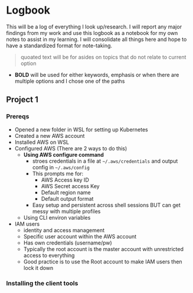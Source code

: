 # Logbook
This will be a log of everything I look up/research. I will report any major findings from my work and use this logbook as a notebook for my own notes to assist in my learning. I will consolidate all things here and hope to have a standardized format for note-taking.
> quoated text will be for asides on topics that do not relate to current option 
* **BOLD** will be used for either keywords, emphasis or when there are multiple options and I chose one of the paths


## Project 1
### Prereqs
* Opened a new folder in WSL for setting up Kubernetes
* Created a new AWS account
* Installed AWS on WSL
* Configured AWS (There are 2 ways to do this)
    * **Using AWS configure command**
        * stroes credentials in a file at `~/.aws/credentials` and output config in `~/.aws/config`
        * This prompts me for:
            * AWS Access key ID
            * AWS Secret access Key
            * Default region name
            * Default output format
        * Easy setup and persistent across shell sessions BUT can get messy with multiple profiles
    * Using CLI environ variables
* IAM users 
    * identity and access management
    * Specific user account within the AWS account
    * Has own credentials (username/pw)
    * Typically the root account is the master account with unrestricted access to everything
    * Good practice is to use the Root account to make IAM users then lock it down
    

### Installing the client tools

